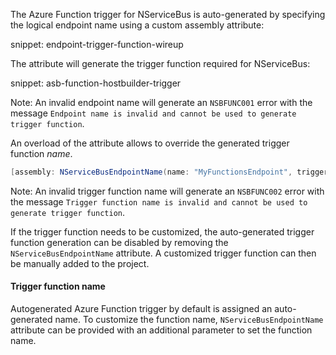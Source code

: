 The Azure Function trigger for NServiceBus is auto-generated by specifying the logical endpoint name using a custom assembly attribute:

snippet: endpoint-trigger-function-wireup

The attribute will generate the trigger function required for NServiceBus:

snippet: asb-function-hostbuilder-trigger

Note: An invalid endpoint name will generate an `NSBFUNC001` error with the message `Endpoint name is invalid and cannot be used to generate trigger function`.

An overload of the attribute allows to override the generated trigger function _name_.

```c#
[assembly: NServiceBusEndpointName(name: "MyFunctionsEndpoint", triggerFunctionName: "MyTriggerFunction")]
```

Note: An invalid trigger function name will generate an `NSBFUNC002` error with the message `Trigger function name is invalid and cannot be used to generate trigger function`.

If the trigger function needs to be customized, the auto-generated trigger function generation can be disabled by removing the `NServiceBusEndpointName` attribute. A customized trigger function can then be manually added to the project.

#### Trigger function name

Autogenerated Azure Function trigger by default is assigned an auto-generated name. To customize the function name, `NServiceBusEndpointName` attribute can be provided with an additional parameter to set the function name.